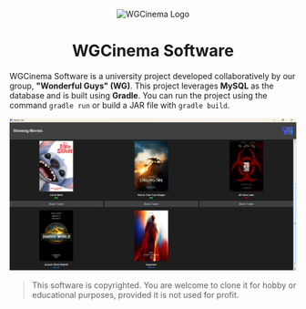 <p align="center">
    <img src="icon.ico" width="20%" alt="WGCinema Logo">
</p>

<h1 align="center">WGCinema Software</h1>

WGCinema Software is a university project developed collaboratively by our group, **"Wonderful Guys" (WG)**. This project leverages **MySQL** as the database and is built using **Gradle**. You can run the project using the command `gradle run` or build a JAR file with `gradle build`.

<p align="center">
    <img src="preview.jpg">
</p>

> This software is copyrighted. You are welcome to clone it for hobby or educational purposes, provided it is not used for profit.